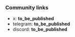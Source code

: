 ### Community links

- x: __to_be_published__
- telegram: __to_be_published__
- discord: __to_be_published__
